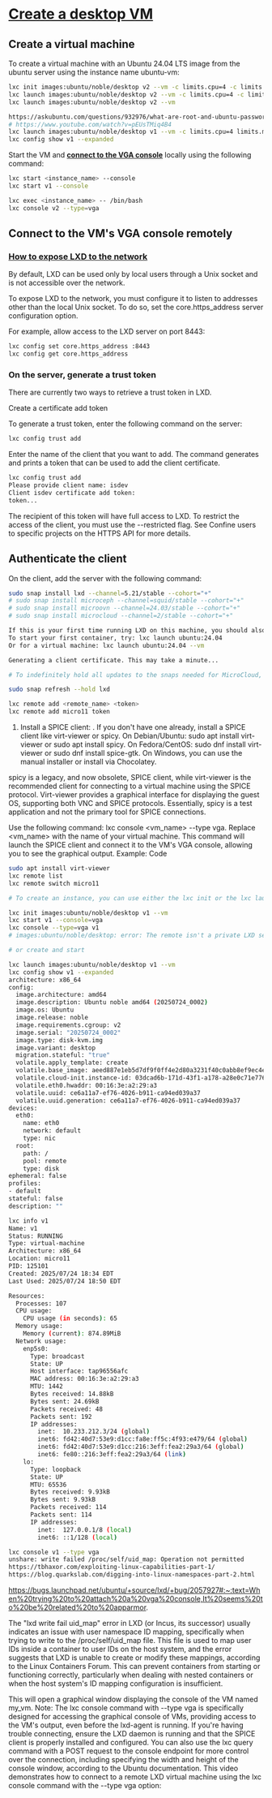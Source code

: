 # **[Create a desktop VM](https://documentation.ubuntu.com/lxd/latest/howto/instances_create/#create-a-vm-that-boots-from-an-iso)**

## Create a virtual machine

To create a virtual machine with an Ubuntu 24.04 LTS image from the ubuntu server using the instance name ubuntu-vm:

```bash
lxc init images:ubuntu/noble/desktop v2 --vm -c limits.cpu=4 -c limits.memory=4GiB
lxc launch images:ubuntu/noble/desktop v2 --vm -c limits.cpu=4 -c limits.memory=4GiB 
lxc launch images:ubuntu/noble/desktop v2 --vm

https://askubuntu.com/questions/932976/what-are-root-and-ubuntu-password-in-lxc-ubuntu16-04-container
# https://www.youtube.com/watch?v=pEUsTMiq4B4
lxc launch images:ubuntu/noble/desktop v1 --vm -c limits.cpu=4 limits.memory=4GiB --console=vga
lxc config show v1 --expanded
```

Start the VM and **[connect to the VGA console](https://documentation.ubuntu.com/lxd/latest/howto/instances_console/#instances-console)** locally using the following command:

```bash
lxc start <instance_name> --console
lxc start v1 --console

lxc exec <instance_name> -- /bin/bash
lxc console v2 --type=vga
```

## Connect to the VM's VGA console remotely

### **[How to expose LXD to the network](https://documentation.ubuntu.com/lxd/latest/howto/server_expose/#server-expose)**

By default, LXD can be used only by local users through a Unix socket and is not accessible over the network.

To expose LXD to the network, you must configure it to listen to addresses other than the local Unix socket. To do so, set the core.https_address server configuration option.

For example, allow access to the LXD server on port 8443:

```bash
lxc config set core.https_address :8443
lxc config get core.https_address
```

### On the server, generate a trust token

There are currently two ways to retrieve a trust token in LXD.

Create a certificate add token

To generate a trust token, enter the following command on the server:

```bash
lxc config trust add
```

Enter the name of the client that you want to add. The command generates and prints a token that can be used to add the client certificate.

```bash
lxc config trust add
Please provide client name: isdev
Client isdev certificate add token:
token...
```

The recipient of this token will have full access to LXD. To restrict the access of the client, you must use the --restricted flag. See Confine users to specific projects on the HTTPS API for more details.

## Authenticate the client

On the client, add the server with the following command:

```bash
sudo snap install lxd --channel=5.21/stable --cohort="+"
# sudo snap install microceph --channel=squid/stable --cohort="+"
# sudo snap install microovn --channel=24.03/stable --cohort="+"
# sudo snap install microcloud --channel=2/stable --cohort="+"

If this is your first time running LXD on this machine, you should also run: lxd init
To start your first container, try: lxc launch ubuntu:24.04
Or for a virtual machine: lxc launch ubuntu:24.04 --vm

Generating a client certificate. This may take a minute...

# To indefinitely hold all updates to the snaps needed for MicroCloud, run:

sudo snap refresh --hold lxd

lxc remote add <remote_name> <token>
lxc remote add micro11 token
```

1. Install a SPICE client:
.
If you don't have one already, install a SPICE client like virt-viewer or spicy. On Debian/Ubuntu: sudo apt install virt-viewer or sudo apt install spicy. On Fedora/CentOS: sudo dnf install virt-viewer or sudo dnf install spice-gtk. On Windows, you can use the manual installer or install via Chocolatey.

spicy is a legacy, and now obsolete, SPICE client, while virt-viewer is the recommended client for connecting to a virtual machine using the SPICE protocol. Virt-viewer provides a graphical interface for displaying the guest OS, supporting both VNC and SPICE protocols. Essentially, spicy is a test application and not the primary tool for SPICE connections.

Use the following command: lxc console <vm_name> --type vga. Replace <vm_name> with the name of your virtual machine. This command will launch the SPICE client and connect it to the VM's VGA console, allowing you to see the graphical output.
Example:
Code

```bash
sudo apt install virt-viewer
lxc remote list
lxc remote switch micro11

# To create an instance, you can use either the lxc init or the lxc launch command. The lxc init command only creates the instance, while the lxc launch command creates and starts it.

lxc init images:ubuntu/noble/desktop v1 --vm
lxc start v1 --console=vga
lxc console --type=vga v1
# images:ubuntu/noble/desktop: error: The remote isn't a private LXD server

# or create and start

lxc launch images:ubuntu/noble/desktop v1 --vm
lxc config show v1 --expanded
architecture: x86_64
config:
  image.architecture: amd64
  image.description: Ubuntu noble amd64 (20250724_0002)
  image.os: Ubuntu
  image.release: noble
  image.requirements.cgroup: v2
  image.serial: "20250724_0002"
  image.type: disk-kvm.img
  image.variant: desktop
  migration.stateful: "true"
  volatile.apply_template: create
  volatile.base_image: aeed887e1eb5d7df9f0ff4e2d80a3231f40c0abb8ef9ec4e547b94c2be0c88ab
  volatile.cloud-init.instance-id: 03dcad6b-171d-43f1-a178-a28e0c71e776
  volatile.eth0.hwaddr: 00:16:3e:a2:29:a3
  volatile.uuid: ce6a11a7-ef76-4026-b911-ca94ed039a37
  volatile.uuid.generation: ce6a11a7-ef76-4026-b911-ca94ed039a37
devices:
  eth0:
    name: eth0
    network: default
    type: nic
  root:
    path: /
    pool: remote
    type: disk
ephemeral: false
profiles:
- default
stateful: false
description: ""

lxc info v1                                 
Name: v1
Status: RUNNING
Type: virtual-machine
Architecture: x86_64
Location: micro11
PID: 125101
Created: 2025/07/24 18:34 EDT
Last Used: 2025/07/24 18:50 EDT

Resources:
  Processes: 107
  CPU usage:
    CPU usage (in seconds): 65
  Memory usage:
    Memory (current): 874.89MiB
  Network usage:
    enp5s0:
      Type: broadcast
      State: UP
      Host interface: tap96556afc
      MAC address: 00:16:3e:a2:29:a3
      MTU: 1442
      Bytes received: 14.88kB
      Bytes sent: 24.69kB
      Packets received: 48
      Packets sent: 192
      IP addresses:
        inet:  10.233.212.3/24 (global)
        inet6: fd42:40d7:53e9:d1cc:fa8e:ff5c:4f93:e479/64 (global)
        inet6: fd42:40d7:53e9:d1cc:216:3eff:fea2:29a3/64 (global)
        inet6: fe80::216:3eff:fea2:29a3/64 (link)
    lo:
      Type: loopback
      State: UP
      MTU: 65536
      Bytes received: 9.93kB
      Bytes sent: 9.93kB
      Packets received: 114
      Packets sent: 114
      IP addresses:
        inet:  127.0.0.1/8 (local)
        inet6: ::1/128 (local)

lxc console v1 --type vga
unshare: write failed /proc/self/uid_map: Operation not permitted
https://tbhaxor.com/exploiting-linux-capabilities-part-1/
https://blog.quarkslab.com/digging-into-linux-namespaces-part-2.html
```

<https://bugs.launchpad.net/ubuntu/+source/lxd/+bug/2057927#:~:text=When%20trying%20to%20attach%20a%20vga%20console,It%20seems%20to%20be%20related%20to%20apparmor>.

The "lxd write fail uid_map" error in LXD (or Incus, its successor) usually indicates an issue with user namespace ID mapping, specifically when trying to write to the /proc/self/uid_map file. This file is used to map user IDs inside a container to user IDs on the host system, and the error suggests that LXD is unable to create or modify these mappings, according to the Linux Containers Forum. This can prevent containers from starting or functioning correctly, particularly when dealing with nested containers or when the host system's ID mapping configuration is insufficient.

This will open a graphical window displaying the console of the VM named my_vm.
Note:
The lxc console command with --type vga is specifically designed for accessing the graphical console of VMs, providing access to the VM's output, even before the lxd-agent is running.
If you're having trouble connecting, ensure the LXD daemon is running and that the SPICE client is properly installed and configured.
You can also use the lxc query command with a POST request to the console endpoint for more control over the connection, including specifying the width and height of the console window, according to the Ubuntu documentation.
This video demonstrates how to connect to a remote LXD virtual machine using the lxc console command with the --type vga option:
